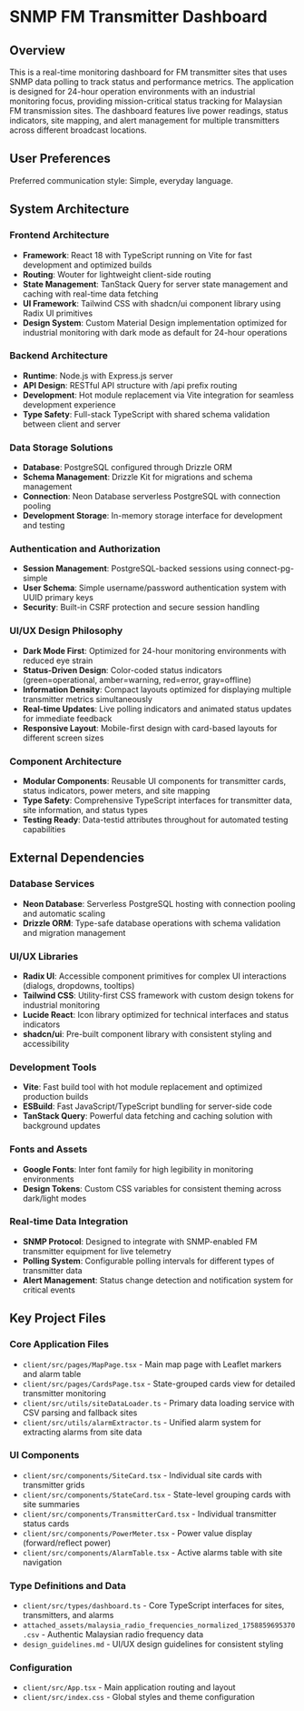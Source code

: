 # SNMP FM Transmitter Dashboard

## Overview

This is a real-time monitoring dashboard for FM transmitter sites that uses SNMP data polling to track status and performance metrics. The application is designed for 24-hour operation environments with an industrial monitoring focus, providing mission-critical status tracking for Malaysian FM transmission sites. The dashboard features live power readings, status indicators, site mapping, and alert management for multiple transmitters across different broadcast locations.

## User Preferences

Preferred communication style: Simple, everyday language.

## System Architecture

### Frontend Architecture
- **Framework**: React 18 with TypeScript running on Vite for fast development and optimized builds
- **Routing**: Wouter for lightweight client-side routing
- **State Management**: TanStack Query for server state management and caching with real-time data fetching
- **UI Framework**: Tailwind CSS with shadcn/ui component library using Radix UI primitives
- **Design System**: Custom Material Design implementation optimized for industrial monitoring with dark mode as default for 24-hour operations

### Backend Architecture
- **Runtime**: Node.js with Express.js server
- **API Design**: RESTful API structure with /api prefix routing
- **Development**: Hot module replacement via Vite integration for seamless development experience
- **Type Safety**: Full-stack TypeScript with shared schema validation between client and server

### Data Storage Solutions
- **Database**: PostgreSQL configured through Drizzle ORM
- **Schema Management**: Drizzle Kit for migrations and schema management
- **Connection**: Neon Database serverless PostgreSQL with connection pooling
- **Development Storage**: In-memory storage interface for development and testing

### Authentication and Authorization
- **Session Management**: PostgreSQL-backed sessions using connect-pg-simple
- **User Schema**: Simple username/password authentication system with UUID primary keys
- **Security**: Built-in CSRF protection and secure session handling

### UI/UX Design Philosophy
- **Dark Mode First**: Optimized for 24-hour monitoring environments with reduced eye strain
- **Status-Driven Design**: Color-coded status indicators (green=operational, amber=warning, red=error, gray=offline)
- **Information Density**: Compact layouts optimized for displaying multiple transmitter metrics simultaneously
- **Real-time Updates**: Live polling indicators and animated status updates for immediate feedback
- **Responsive Layout**: Mobile-first design with card-based layouts for different screen sizes

### Component Architecture
- **Modular Components**: Reusable UI components for transmitter cards, status indicators, power meters, and site mapping
- **Type Safety**: Comprehensive TypeScript interfaces for transmitter data, site information, and status types
- **Testing Ready**: Data-testid attributes throughout for automated testing capabilities

## External Dependencies

### Database Services
- **Neon Database**: Serverless PostgreSQL hosting with connection pooling and automatic scaling
- **Drizzle ORM**: Type-safe database operations with schema validation and migration management

### UI/UX Libraries
- **Radix UI**: Accessible component primitives for complex UI interactions (dialogs, dropdowns, tooltips)
- **Tailwind CSS**: Utility-first CSS framework with custom design tokens for industrial monitoring
- **Lucide React**: Icon library optimized for technical interfaces and status indicators
- **shadcn/ui**: Pre-built component library with consistent styling and accessibility

### Development Tools
- **Vite**: Fast build tool with hot module replacement and optimized production builds
- **ESBuild**: Fast JavaScript/TypeScript bundling for server-side code
- **TanStack Query**: Powerful data fetching and caching solution with background updates

### Fonts and Assets
- **Google Fonts**: Inter font family for high legibility in monitoring environments
- **Design Tokens**: Custom CSS variables for consistent theming across dark/light modes

### Real-time Data Integration
- **SNMP Protocol**: Designed to integrate with SNMP-enabled FM transmitter equipment for live telemetry
- **Polling System**: Configurable polling intervals for different types of transmitter data
- **Alert Management**: Status change detection and notification system for critical events

## Key Project Files

### Core Application Files
- `client/src/pages/MapPage.tsx` - Main map page with Leaflet markers and alarm table
- `client/src/pages/CardsPage.tsx` - State-grouped cards view for detailed transmitter monitoring
- `client/src/utils/siteDataLoader.ts` - Primary data loading service with CSV parsing and fallback sites
- `client/src/utils/alarmExtractor.ts` - Unified alarm system for extracting alarms from site data

### UI Components
- `client/src/components/SiteCard.tsx` - Individual site cards with transmitter grids
- `client/src/components/StateCard.tsx` - State-level grouping cards with site summaries
- `client/src/components/TransmitterCard.tsx` - Individual transmitter status cards
- `client/src/components/PowerMeter.tsx` - Power value display (forward/reflect power)
- `client/src/components/AlarmTable.tsx` - Active alarms table with site navigation

### Type Definitions and Data
- `client/src/types/dashboard.ts` - Core TypeScript interfaces for sites, transmitters, and alarms
- `attached_assets/malaysia_radio_frequencies_normalized_1758859695370.csv` - Authentic Malaysian radio frequency data
- `design_guidelines.md` - UI/UX design guidelines for consistent styling

### Configuration
- `client/src/App.tsx` - Main application routing and layout
- `client/src/index.css` - Global styles and theme configuration